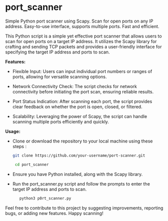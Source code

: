 # port_scanner


Simple Python port scanner using Scapy. Scan for open ports on any IP address. Easy-to-use interface, supports multiple ports. Fast and efficient.


This Python script is a simple yet effective port scanner that allows users to scan for open ports on a target IP address. It utilizes the Scapy library for crafting and sending TCP packets and provides a user-friendly interface for specifying the target IP address and ports to scan.

**Features:**

* Flexible Input: Users can input individual port numbers or ranges of ports, allowing for versatile scanning options.

* Network Connectivity Check: The script checks for network connectivity before initiating the port scan, ensuring reliable results.

* Port Status Indication: After scanning each port, the script provides clear feedback on whether the port is open, closed, or filtered.

* Scalability: Leveraging the power of Scapy, the script can handle scanning multiple ports efficiently and quickly.


**Usage:**

+ Clone or download the repository to your local machine using these steps :

   ```bash
   git clone https://github.com/your-username/port-scanner.git
   
    cd port_scanner

+ Ensure you have Python installed, along with the Scapy library.
   
+ Run the port_scanner.py script and follow the prompts to enter the target IP address and ports to scan.

  ```bash
     python3 p0rt_scanner.py
  

Feel free to contribute to this project by suggesting improvements, reporting bugs, or adding new features. Happy scanning!
